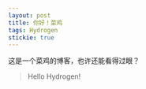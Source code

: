 ```yaml
---
layout: post
title: 你好！菜鸡
tags: Hydrogen
stickie: true
---
```

这是一个菜鸡的博客，也许还能看得过眼？

> Hello Hydrogen!
